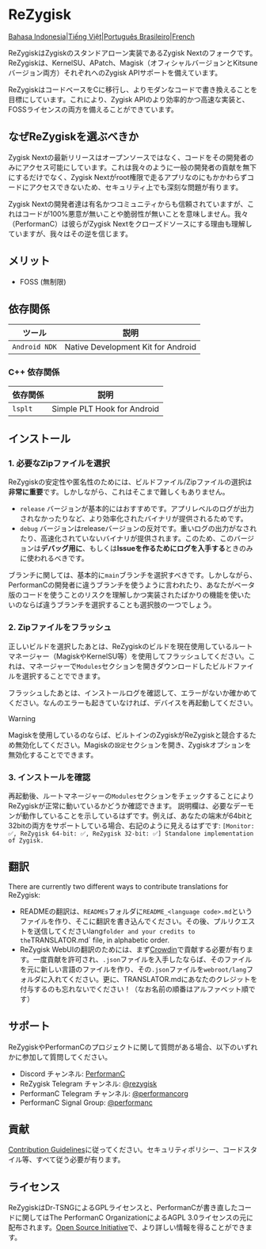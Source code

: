 # ReZygisk

[Bahasa Indonesia](/READMEs/README_id-ID.md)|[Tiếng Việt](/READMEs/README_vi-VN.md)|[Português Brasileiro](/READMEs/README_pt-BR.md)|[French](/READMEs/README_fr-FR.md)

ReZygiskはZygiskのスタンドアローン実装であるZygisk Nextのフォークです。ReZygiskは、KernelSU、APatch、Magisk（オフィシャルバージョンとKitsuneバージョン両方）それぞれへのZygisk APIサポートを備えています。

ReZygiskはコードベースをCに移行し、よりモダンなコードで書き換えることを目標にしています。これにより、Zygisk APIのより効率的かつ高速な実装と、FOSSライセンスの両方を備えることができています。

## なぜReZygiskを選ぶべきか

Zygisk Nextの最新リリースはオープンソースではなく、コードをその開発者のみにアクセス可能にしています。これは我々のように一般の開発者の貢献を無下にするだけでなく、Zygisk Nextがroot権限で走るアプリなのにもかかわらずコードにアクセスできないため、セキュリティ上でも深刻な問題が有ります。

Zygisk Nextの開発者達は有名かつコミュニティからも信頼されていますが、これはコードが100%悪意が無いことや脆弱性が無いことを意味しません。我々（PerformanC）は彼らがZygisk Nextをクローズドソースにする理由も理解していますが、我々はその逆を信じます。

## メリット

- FOSS (無制限)

## 依存関係

| ツール           | 説明                                   |
|-----------------|----------------------------------------|
| `Android NDK`   | Native Development Kit for Android     |

### C++ 依存関係

| 依存関係    | 説明                           |
|------------|-------------------------------|
| `lsplt`    | Simple PLT Hook for Android   |

## インストール

### 1. 必要なZipファイルを選択

ReZygiskの安定性や匿名性のためには、ビルドファイル/Zipファイルの選択は**非常に重要**です。しかしながら、これはそこまで難しくもありません。

- `release` バージョンが基本的にはおすすめです。アプリレベルのログが出力されなかったりなど、より効率化されたバイナリが提供されるためです。
- `debug` バージョンはreleaseバージョンの反対です。重いログの出力がなされたり、高速化されていないバイナリが提供されます。このため、このバージョンは**デバッグ用に**、もしくは**Issueを作るためにログを入手する**ときのみに使われるべきです。

ブランチに関しては、基本的に`main`ブランチを選択すべきです。しかしながら、PerformanCの開発者に違うブランチを使うように言われたり、あなたがベータ版のコードを使うことのリスクを理解しかつ実装されたばかりの機能を使いたいのならば違うブランチを選択することも選択肢の一つでしょう。

### 2. Zipファイルをフラッシュ

正しいビルドを選択したあとは、ReZygiskのビルドを現在使用しているルートマネージャー（MagiskやKernelSU等）を使用してフラッシュしてください。これは、マネージャーで`Modules`セクションを開きダウンロードしたビルドファイルを選択することでできます。

フラッシュしたあとは、インストールログを確認して、エラーがないか確かめてください。なんのエラーも起きていなければ、デバイスを再起動してください。

> [!WARNING]
> Magiskを使用しているのならば、ビルトインのZygiskがReZygiskと競合するため無効化してください。Magiskの`設定`セクションを開き、Zygiskオプションを無効化することでできます。
### 3. インストールを確認

再起動後、ルートマネージャーの`Modules`セクションをチェックすることによりReZygiskが正常に動いているかどうか確認できます。
説明欄は、必要なデーモンが動作していることを示しているはずです。例えば、あなたの端末が64bitと32bitの両方をサポートしている場合、右記のように見えるはずです: `[Monitor: ✅, ReZygisk 64-bit: ✅, ReZygisk 32-bit: ✅] Standalone implementation of Zygisk.`

## 翻訳

There are currently two different ways to contribute translations for ReZygisk:

- READMEの翻訳は、`READMEs`フォルダに`README_<language code>.md`というファイルを作り、そこに翻訳を書き込んでください。その後、プルリクエストを送信してくださいlang` folder and your credits to the `TRANSLATOR.md` file, in alphabetic order.
- ReZygisk WebUIの翻訳のためには、まず[Crowdin](https://crowdin.com/project/rezygisk)で貢献する必要が有ります。一度貢献を許可され、`.json`ファイルを入手したならば、そのファイルを元に新しい言語のファイルを作り、その`.json`ファイルを`webroot/lang`フォルダに入れてください。更に、TRANSLATOR.mdにあなたのクレジットを付与するのも忘れないでください！（なお名前の順番はアルファベット順です）

## サポート

ReZygiskやPerformanCのプロジェクトに関して質問がある場合、以下のいずれかに参加して質問してください。

- Discord チャンネル: [PerformanC](https://discord.gg/uPveNfTuCJ)
- ReZygisk Telegram チャンネル: [@rezygisk](https://t.me/rezygisk)
- PerformanC Telegram チャンネル: [@performancorg](https://t.me/performancorg)
- PerformanC Signal Group: [@performanc](https://signal.group/#CjQKID3SS8N5y4lXj3VjjGxVJnzNsTIuaYZjj3i8UhipAS0gEhAedxPjT5WjbOs6FUuXptcT)

## 貢献

[Contribution Guidelines](https://github.com/PerformanC/contributing)に従ってください。セキュリティポリシー、コードスタイル等、すべて従う必要が有ります。

## ライセンス

ReZygiskはDr-TSNGによるGPLライセンスと、PerformanCが書き直したコードに関してはThe PerformanC OrganizationによるAGPL 3.0ライセンスの元に配布されます。[Open Source Initiative](https://opensource.org/licenses/AGPL-3.0)で、より詳しい情報を得ることができます。
